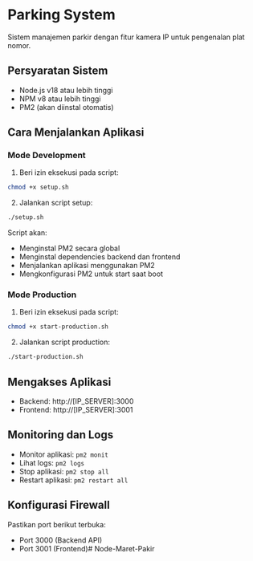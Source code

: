 # Parking System

Sistem manajemen parkir dengan fitur kamera IP untuk pengenalan plat nomor.

## Persyaratan Sistem

- Node.js v18 atau lebih tinggi
- NPM v8 atau lebih tinggi
- PM2 (akan diinstal otomatis)

## Cara Menjalankan Aplikasi

### Mode Development

1. Beri izin eksekusi pada script:
```bash
chmod +x setup.sh
```

2. Jalankan script setup:
```bash
./setup.sh
```

Script akan:
- Menginstal PM2 secara global
- Menginstal dependencies backend dan frontend
- Menjalankan aplikasi menggunakan PM2
- Mengkonfigurasi PM2 untuk start saat boot

### Mode Production

1. Beri izin eksekusi pada script:
```bash
chmod +x start-production.sh
```

2. Jalankan script production:
```bash
./start-production.sh
```

## Mengakses Aplikasi

- Backend: http://[IP_SERVER]:3000
- Frontend: http://[IP_SERVER]:3001

## Monitoring dan Logs

- Monitor aplikasi: `pm2 monit`
- Lihat logs: `pm2 logs`
- Stop aplikasi: `pm2 stop all`
- Restart aplikasi: `pm2 restart all`

## Konfigurasi Firewall

Pastikan port berikut terbuka:
- Port 3000 (Backend API)
- Port 3001 (Frontend)# Node-Maret-Pakir
